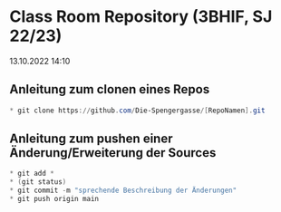# Class Room Repository (3BHIF, SJ 22/23)

13.10.2022 14:10

## Anleitung zum clonen eines Repos

```powershell
* git clone https://github.com/Die-Spengergasse/[RepoNamen].git
```

## Anleitung zum pushen einer Änderung/Erweiterung der Sources

```powershell
* git add *
* (git status)
* git commit -m "sprechende Beschreibung der Änderungen"
* git push origin main
```